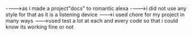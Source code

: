 ---->as i made a project"docs" to romantic alexa
---->i did not use any style for that as it is a listening device
--->i used chore for my project in many ways
--->used test a lot at each and every code so that i could know its working fine or not
